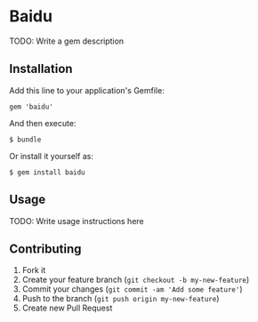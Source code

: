 # Baidu

TODO: Write a gem description

## Installation

Add this line to your application's Gemfile:

    gem 'baidu'

And then execute:

    $ bundle

Or install it yourself as:

    $ gem install baidu

## Usage

TODO: Write usage instructions here

## Contributing

1. Fork it
2. Create your feature branch (`git checkout -b my-new-feature`)
3. Commit your changes (`git commit -am 'Add some feature'`)
4. Push to the branch (`git push origin my-new-feature`)
5. Create new Pull Request
